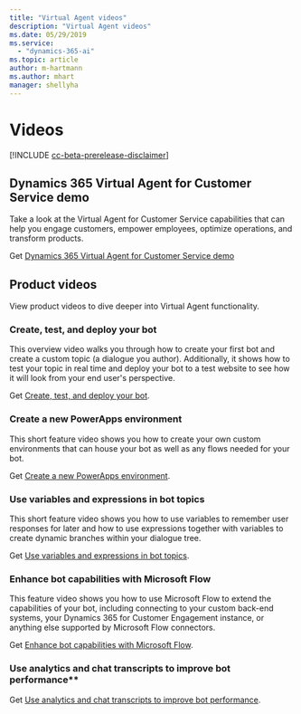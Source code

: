 ```yaml
---
title: "Virtual Agent videos"
description: "Virtual Agent videos"
ms.date: 05/29/2019
ms.service:
  - "dynamics-365-ai"
ms.topic: article
author: m-hartmann
ms.author: mhart
manager: shellyha
---
```


# Videos 

[!INCLUDE [cc-beta-prerelease-disclaimer](../includes/cc-beta-prerelease-disclaimer.md)]

## Dynamics 365 Virtual Agent for Customer Service demo

Take a look at the Virtual Agent for Customer Service capabilities that can help you engage customers, empower employees, optimize operations, and transform products. 

Get [Dynamics 365 Virtual Agent for Customer Service demo](https://www.youtube.com/watch?v=Pk-AVqQPUg8)

## Product videos

View product videos to dive deeper into Virtual Agent functionality. 

### Create, test, and deploy your bot

This overview video walks you through how to create your first bot and create a custom topic (a dialogue you author). Additionally, it shows how to test your topic in real time and deploy your bot to a test website to see how it will look from your end user's perspective. 

Get [Create, test, and deploy your bot](https://go.microsoft.com/fwlink/?linkid=2062988).
   
### Create a new PowerApps environment

This short feature video shows you how to create your own custom environments that can house your bot as well as any flows needed for your bot. 

Get [Create a new PowerApps environment](https://go.microsoft.com/fwlink/?linkid=2079331).
   
### Use variables and expressions in bot topics

This short feature video shows you how to use variables to remember user responses for later and how to use expressions together with variables to create dynamic branches within your dialogue tree. 

Get [Use variables and expressions in bot topics](http://go.microsoft.com/fwlink/?linkid=2063539).
   
### Enhance bot capabilities with Microsoft Flow

This feature video shows you how to use Microsoft Flow to extend the capabilities of your bot, including connecting to your custom back-end systems, your Dynamics 365 for Customer Engagement instance, or anything else supported by Microsoft Flow connectors. 

Get [Enhance bot capabilities with Microsoft Flow](https://go.microsoft.com/fwlink/?linkid=2079323).
   
### Use analytics and chat transcripts to improve bot performance**

Get [Use analytics and chat transcripts to improve bot performance](https://go.microsoft.com/fwlink/?linkid=2063181).